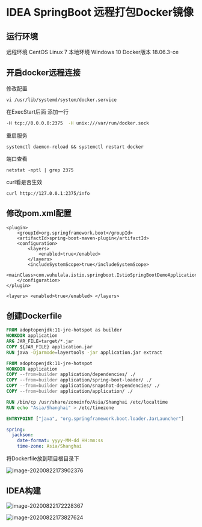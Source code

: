 # IDEA SpringBoot 远程打包Docker镜像



## 运行环境

远程环境 CentOS Linux 7
本地环境 Windows 10
Docker版本 18.06.3-ce

## 开启docker远程连接

修改配置

```shell
vi /usr/lib/systemd/system/docker.service
```

在ExecStart后面 添加一行

```bash
-H tcp://0.0.0.0:2375  -H unix:///var/run/docker.sock 
```

重启服务

```shell
systemctl daemon-reload && systemctl restart docker
```

端口查看

```shell
netstat -nptl | grep 2375
```

curl看是否生效

```shell
curl http://127.0.0.1:2375/info
```



## 修改pom.xml配置

```pom
<plugin>
	<groupId>org.springframework.boot</groupId>
	<artifactId>spring-boot-maven-plugin</artifactId>
	<configuration>
		<layers>
			<enabled>true</enabled>
		</layers>
		<includeSystemScope>true</includeSystemScope>
		<mainClass>com.wuhulala.istio.springboot.IstioSpringBootDemoApplication</mainClass>
	</configuration>
</plugin>

```

`<layers>
 			<enabled>true</enabled>
 		</layers>`

## 创建Dockerfile

```dockerfile
FROM adoptopenjdk:11-jre-hotspot as builder
WORKDIR application
ARG JAR_FILE=target/*.jar
COPY ${JAR_FILE} application.jar
RUN java -Djarmode=layertools -jar application.jar extract

FROM adoptopenjdk:11-jre-hotspot
WORKDIR application
COPY --from=builder application/dependencies/ ./
COPY --from=builder application/spring-boot-loader/ ./
COPY --from=builder application/snapshot-dependencies/ ./
COPY --from=builder application/application/ ./

RUN /bin/cp /usr/share/zoneinfo/Asia/Shanghai /etc/localtime
RUN echo "Asia/Shanghai" > /etc/timezone

ENTRYPOINT ["java", "org.springframework.boot.loader.JarLauncher"]
```

```yaml
spring:
  jackson:
    date-format: yyyy-MM-dd HH:mm:ss
    time-zone: Asia/Shanghai
```



将Dockerfile放到项目根目录下

![image-20200822173902376](https://wuhulala.oss-cn-shanghai.aliyuncs.com/blog/image-20200822173902376.png)



## IDEA构建

![image-20200822172228367](https://wuhulala.oss-cn-shanghai.aliyuncs.com/blog/image-20200822172228367.png)

![image-20200822173827624](https://wuhulala.oss-cn-shanghai.aliyuncs.com/blog/image-20200822173827624.png)